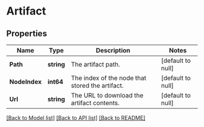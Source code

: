 # Artifact

## Properties
Name | Type | Description | Notes
------------ | ------------- | ------------- | -------------
**Path** | **string** | The artifact path. | [default to null]
**NodeIndex** | **int64** | The index of the node that stored the artifact. | [default to null]
**Url** | **string** | The URL to download the artifact contents. | [default to null]

[[Back to Model list]](../README.md#documentation-for-models) [[Back to API list]](../README.md#documentation-for-api-endpoints) [[Back to README]](../README.md)

